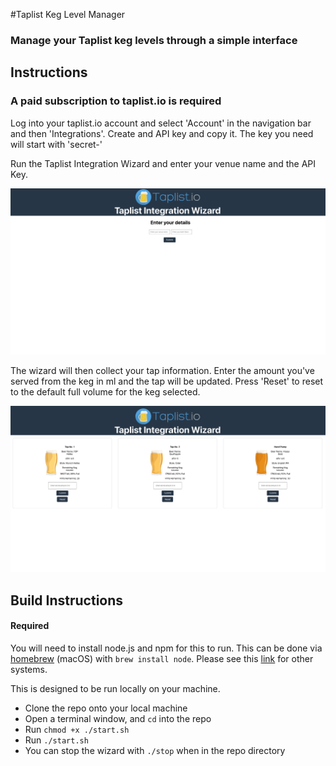 #Taplist Keg Level Manager

### Manage your Taplist keg levels through a simple interface

## Instructions

### A paid subscription to taplist.io is required

Log into your taplist.io account and select 'Account' in the navigation bar and then 'Integrations'. Create and API key and copy it. The key you need will start with 'secret-'

Run the Taplist Integration Wizard and enter your venue name and the API Key.

![](./taplist-integration-first.png)

The wizard will then collect your tap information. Enter the amount you've served from the keg in ml and the tap will be updated. Press 'Reset' to reset to the default full volume for the keg selected.

![](./taplist-main.png)

## Build Instructions

#### Required

You will need to install node.js and npm for this to run. This can be done via [homebrew](https://brew.sh/) (macOS) with ```brew install node```. Please see this [link](https://nodejs.org/en/download/package-manager) for other systems.

This is designed to be run locally on your machine.

- Clone the repo onto your local machine
- Open a terminal window, and ```cd``` into the repo
- Run ```chmod +x ./start.sh```
- Run ```./start.sh```
- You can stop the wizard with ```./stop``` when in the repo directory

